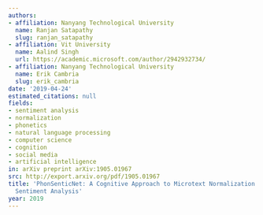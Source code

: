```yaml
---
authors:
- affiliation: Nanyang Technological University
  name: Ranjan Satapathy
  slug: ranjan_satapathy
- affiliation: Vit University
  name: Aalind Singh
  url: https://academic.microsoft.com/author/2942932734/
- affiliation: Nanyang Technological University
  name: Erik Cambria
  slug: erik_cambria
date: '2019-04-24'
estimated_citations: null
fields:
- sentiment analysis
- normalization
- phonetics
- natural language processing
- computer science
- cognition
- social media
- artificial intelligence
in: arXiv preprint arXiv:1905.01967
src: http://export.arxiv.org/pdf/1905.01967
title: 'PhonSenticNet: A Cognitive Approach to Microtext Normalization for Concept-Level
  Sentiment Analysis'
year: 2019
---
```

